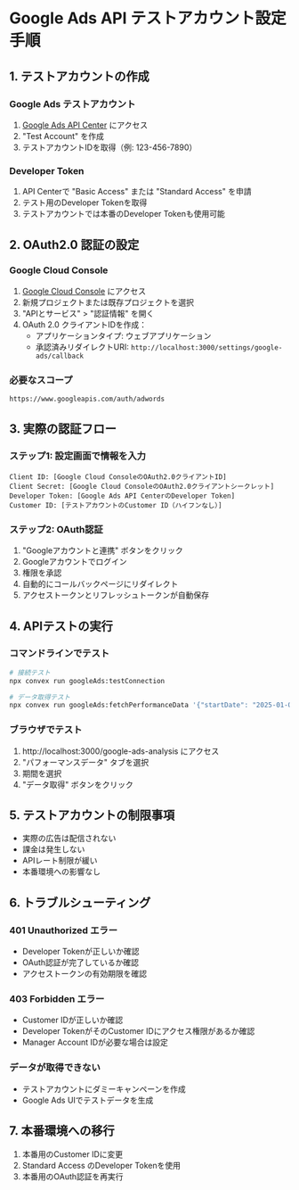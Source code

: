 # Google Ads API テストアカウント設定手順

## 1. テストアカウントの作成

### Google Ads テストアカウント
1. [Google Ads API Center](https://ads.google.com/aw/apicenter) にアクセス
2. "Test Account" を作成
3. テストアカウントIDを取得（例: 123-456-7890）

### Developer Token
1. API Centerで "Basic Access" または "Standard Access" を申請
2. テスト用のDeveloper Tokenを取得
3. テストアカウントでは本番のDeveloper Tokenも使用可能

## 2. OAuth2.0 認証の設定

### Google Cloud Console
1. [Google Cloud Console](https://console.cloud.google.com) にアクセス
2. 新規プロジェクトまたは既存プロジェクトを選択
3. "APIとサービス" > "認証情報" を開く
4. OAuth 2.0 クライアントIDを作成：
   - アプリケーションタイプ: ウェブアプリケーション
   - 承認済みリダイレクトURI: `http://localhost:3000/settings/google-ads/callback`

### 必要なスコープ
```
https://www.googleapis.com/auth/adwords
```

## 3. 実際の認証フロー

### ステップ1: 設定画面で情報を入力
```
Client ID: [Google Cloud ConsoleのOAuth2.0クライアントID]
Client Secret: [Google Cloud ConsoleのOAuth2.0クライアントシークレット]
Developer Token: [Google Ads API CenterのDeveloper Token]
Customer ID: [テストアカウントのCustomer ID（ハイフンなし）]
```

### ステップ2: OAuth認証
1. "Googleアカウントと連携" ボタンをクリック
2. Googleアカウントでログイン
3. 権限を承認
4. 自動的にコールバックページにリダイレクト
5. アクセストークンとリフレッシュトークンが自動保存

## 4. APIテストの実行

### コマンドラインでテスト
```bash
# 接続テスト
npx convex run googleAds:testConnection

# データ取得テスト
npx convex run googleAds:fetchPerformanceData '{"startDate": "2025-01-01", "endDate": "2025-01-19"}'
```

### ブラウザでテスト
1. http://localhost:3000/google-ads-analysis にアクセス
2. "パフォーマンスデータ" タブを選択
3. 期間を選択
4. "データ取得" ボタンをクリック

## 5. テストアカウントの制限事項

- 実際の広告は配信されない
- 課金は発生しない
- APIレート制限が緩い
- 本番環境への影響なし

## 6. トラブルシューティング

### 401 Unauthorized エラー
- Developer Tokenが正しいか確認
- OAuth認証が完了しているか確認
- アクセストークンの有効期限を確認

### 403 Forbidden エラー
- Customer IDが正しいか確認
- Developer TokenがそのCustomer IDにアクセス権限があるか確認
- Manager Account IDが必要な場合は設定

### データが取得できない
- テストアカウントにダミーキャンペーンを作成
- Google Ads UIでテストデータを生成

## 7. 本番環境への移行

1. 本番用のCustomer IDに変更
2. Standard Access のDeveloper Tokenを使用
3. 本番用のOAuth認証を再実行